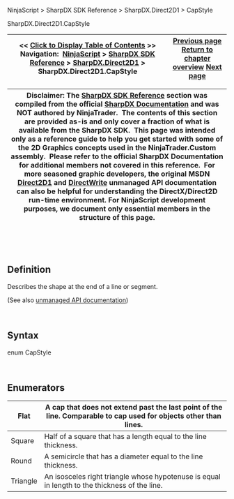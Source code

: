 ﻿


NinjaScript \> SharpDX SDK Reference \> SharpDX.Direct2D1 \> CapStyle






















SharpDX.Direct2D1\.CapStyle







| \<\< [Click to Display Table of Contents](sharpdx_direct2d1_capstyle.md) \>\> **Navigation:**     [NinjaScript](ninjascript-1.md) \> [SharpDX SDK Reference](sharpdx_sdk_reference-1.md) \> [SharpDX.Direct2D1](sharpdx_direct2d1-1.md) \> SharpDX.Direct2D1\.CapStyle | [Previous page](sharpdx_direct2d1_brushproperties-1.md) [Return to chapter overview](sharpdx_direct2d1-1.md) [Next page](sharpdx_direct2d1_drawtextoptions-1.md) |
| --- | --- |













| Disclaimer: The [SharpDX SDK Reference](sharpdx_sdk_reference-1.md) section was compiled from the official [SharpDX Documentation](http://sharpdx.org/) and was NOT authored by NinjaTrader.  The contents of this section are provided as\-is and only cover a fraction of what is available from the SharpDX SDK.  This page was intended only as a reference guide to help you get started with some of the 2D Graphics concepts used in the NinjaTrader.Custom assembly.  Please refer to the official SharpDX Documentation for additional members not covered in this reference.  For more seasoned graphic developers, the original MSDN [Direct2D1](https://msdn.microsoft.com/en-us/library/windows/desktop/dd370990.aspx) and [DirectWrite](https://msdn.microsoft.com/en-us/library/windows/desktop/dd368038.aspx) unmanaged API documentation can also be helpful for understanding the DirectX/Direct2D run\-time environment. For NinjaScript development purposes, we document only essential members in the structure of this page. |
| --- |



 


 


## Definition


Describes the shape at the end of a line or segment.


(See also [unmanaged API documentation](http://msdn.microsoft.com/en-us/library/dd368079.aspx))


 


## Syntax


enum CapStyle


 


## Enumerators




| Flat | A cap that does not extend past the last point of the line. Comparable to cap used for objects other than lines. |
| --- | --- |
| Square | Half of a square that has a length equal to the line thickness. |
| Round | A semicircle that has a diameter equal to the line thickness. |
| Triangle | An isosceles right triangle whose hypotenuse is equal in length to the thickness of the line. |



 








